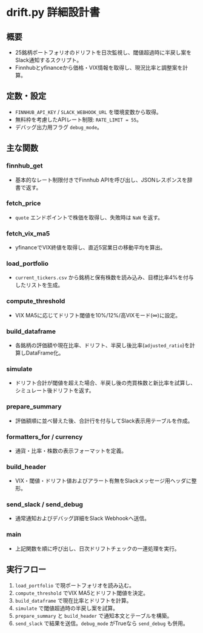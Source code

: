 # drift.py 詳細設計書

## 概要
- 25銘柄ポートフォリオのドリフトを日次監視し、閾値超過時に半戻し案をSlack通知するスクリプト。
- Finnhubとyfinanceから価格・VIX情報を取得し、現況比率と調整案を計算。

## 定数・設定
- `FINNHUB_API_KEY` / `SLACK_WEBHOOK_URL` を環境変数から取得。
- 無料枠を考慮したAPIレート制限: `RATE_LIMIT = 55`。
- デバッグ出力用フラグ `debug_mode`。

## 主な関数
### finnhub_get
- 基本的なレート制限付きでFinnhub APIを呼び出し、JSONレスポンスを辞書で返す。

### fetch_price
- `quote` エンドポイントで株価を取得し、失敗時は `NaN` を返す。

### fetch_vix_ma5
- yfinanceでVIX終値を取得し、直近5営業日の移動平均を算出。

### load_portfolio
- `current_tickers.csv` から銘柄と保有株数を読み込み、目標比率4%を付与したリストを生成。

### compute_threshold
- VIX MA5に応じてドリフト閾値を10%/12%/高VIXモード(∞)に設定。

### build_dataframe
- 各銘柄の評価額や現在比率、ドリフト、半戻し後比率(`adjusted_ratio`)を計算しDataFrame化。

### simulate
- ドリフト合計が閾値を超えた場合、半戻し後の売買株数と新比率を試算し、シミュレート後ドリフトを返す。

### prepare_summary
- 評価額順に並べ替えた後、合計行を付与してSlack表示用テーブルを作成。

### formatters_for / currency
- 通貨・比率・株数の表示フォーマットを定義。

### build_header
- VIX・閾値・ドリフト値およびアラート有無をSlackメッセージ用ヘッダに整形。

### send_slack / send_debug
- 通常通知およびデバッグ詳細をSlack Webhookへ送信。

### main
- 上記関数を順に呼び出し、日次ドリフトチェックの一連処理を実行。

## 実行フロー
1. `load_portfolio` で現ポートフォリオを読み込む。
2. `compute_threshold` でVIX MA5とドリフト閾値を決定。
3. `build_dataframe` で現在比率とドリフトを計算。
4. `simulate` で閾値超過時の半戻し案を試算。
5. `prepare_summary` と `build_header` で通知本文とテーブルを構築。
6. `send_slack` で結果を送信。`debug_mode` がTrueなら `send_debug` も併用。

